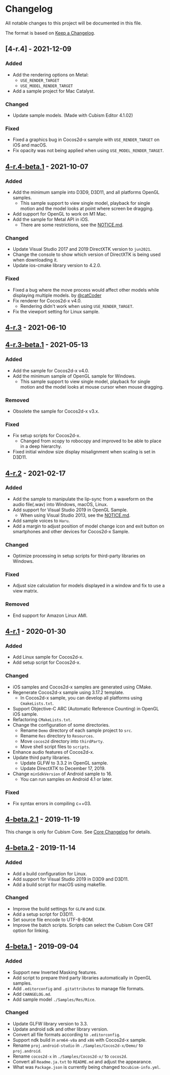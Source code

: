 # Changelog

All notable changes to this project will be documented in this file.

The format is based on [Keep a Changelog](https://keepachangelog.com/en/1.0.0/).

## [4-r.4] - 2021-12-09

### Added

* Add the rendering options on Metal:
  * `USE_RENDER_TARGET`
  * `USE_MODEL_RENDER_TARGET`
* Add a sample project for Mac Catalyst.

### Changed

* Update sample models. (Made with Cubism Editor 4.1.02)

### Fixed

* Fixed a graphics bug in Cocos2d-x sample with `USE_RENDER_TARGET` on iOS and macOS.
* Fix opacity was not being applied when using `USE_MODEL_RENDER_TARGET`.


## [4-r.4-beta.1] - 2021-10-07

### Added

* Add the minimum sample into D3D9, D3D11, and all platforms OpenGL samples.
  * This sample support to view single model, playback for single motion and the model looks at point where screen be dragging.
* Add support for OpenGL to work on M1 Mac.
* Add the sample for Metal API in iOS.
  * There are some restrictions, see the [NOTICE.md](NOTICE.md).

### Changed

* Update Visual Studio 2017 and 2019 DirectXTK version to `jun2021`.
* Change the console to show which version of DirectXTK is being used when downloading it.
* Update ios-cmake library version to 4.2.0.

### Fixed

* Fixed a bug where the move process would affect other models while displaying multiple models. by [@catCoder](https://community.live2d.com/discussion/1043/multiple-models-when-using-translaterelative)
* Fix renderer for Cocos2d-x v4.0.
  * Rendering didn't work when using `USE_RENDER_TARGET`.
* Fix the viewport setting for Linux sample.


## [4-r.3] - 2021-06-10

## [4-r.3-beta.1] - 2021-05-13

### Added

* Add the sample for Cocos2d-x v4.0.
* Add the minimum sample of OpenGL sample for Windows.
  * This sample support to view single model, playback for single motion and the model looks at mouse cursor when mouse dragging.

### Removed

* Obsolete the sample for Cocos2d-x v3.x.

### Fixed

* Fix setup scripts for Cocos2d-x.
  * Changed from xcopy to robocopy and improved to be able to place in a deep hierarchy.
* Fixed initial window size display misalignment when scaling is set in D3D11.


## [4-r.2] - 2021-02-17

### Added

* Add the sample to manipulate the lip-sync from a waveform on the audio file(.wav) into Windows, macOS, Linux.
* Add support for Visual Studio 2019 in OpenGL Sample.
  * When using Visual Studio 2013, see the [NOTICE.md](NOTICE.md).
* Add sample voices to `Haru`.
* Add a margin to adjust position of model change icon and exit button on smartphones and other devices for Cocos2d-x Sample.

### Changed

* Optimize processing in setup scripts for third-party libraries on Windows.

### Fixed

* Adjust size calculation for models displayed in a window and fix to use a view matrix.

### Removed

* End support for Amazon Linux AMI.


## [4-r.1] - 2020-01-30

### Added

* Add Linux sample for Cocos2d-x.
* Add setup script for Cocos2d-x.

### Changed

* iOS samples and Cocos2d-x samples are generated using CMake.
* Regenerate Cocos2d-x sample using 3.17.2 template.
  * In Cocos2d-x sample, you can develop all platforms using `CmakeLists.txt`.
* Support Objective-C ARC (Automatic Reference Counting) in OpenGL iOS sample.
* Refactoring `CMakeLists.txt`.
* Change the configuration of some directories.
  * Rename `Demo` directory of each sample project to `src`.
  * Rename `Res` directory to `Resources`.
  * Move `cocos2d` directory into `thirdParty`.
  * Move shell script files to `scripts`.
* Enhance audio features of Cocos2d-x.
* Update third party libraries.
  * Update GLFW to 3.3.2 in OpenGL sample.
  * Update DirectXTK to December 17, 2019.
* Change `minSdkVersion` of Android sample to 16.
  * You can run samples on Android 4.1 or later.

### Fixed

* Fix syntax errors in compiling c++03.


## [4-beta.2.1] - 2019-11-19

This change is only for Cubism Core.
See [Core Changelog] for details.

[Core Changelog]: /Core/CHANGELOG.md


## [4-beta.2] - 2019-11-14

### Added

* Add a build configuration for Linux.
* Add support for Visual Studio 2019 in D3D9 and D3D11.
* Add a build script for macOS using makefile.

### Changed

* Improve the build settings for `GLFW` and `GLEW`.
* Add a setup script for D3D11.
* Set source file encode to UTF-8-BOM.
* Improve the batch scripts.
  Scripts can select the Cubism Core CRT option for linking.


## [4-beta.1] - 2019-09-04

### Added

* Support new Inverted Masking features.
* Add script to prepare third party libraries automatically in OpenGL samples.
* Add `.editorconfig` and `.gitattributes` to manage file formats.
* Add `CHANGELOG.md`.
* Add sample model `./Samples/Res/Rice`.

### Changed

* Update GLFW library version to 3.3.
* Update android sdk and other library version.
* Convert all file formats according to `.editorconfig`.
* Support ndk build in `arm64-v8a` and `x86` with Cocos2d-x sample.
* Rename `proj.android-studio` in `./Samples/Cocos2d-x/Demo/` to `proj.android`.
* Rename `cocos2d-x` in `./Samples/Cocos2d-x/` to `cocos2d`.
* Convert all `Readme.ja.txt` to `README.md` and adjust the appearance.
* What was `Package.json` is currently being changed to`cubism-info.yml`.


[4-r.4-beta.1]: https://github.com/Live2D/CubismNativeSamples/compare/4-r.3...4-r.4-beta.1
[4-r.3]: https://github.com/Live2D/CubismNativeSamples/compare/4-r.3-beta.1...4-r.3
[4-r.3-beta.1]: https://github.com/Live2D/CubismNativeSamples/compare/4-r.2...4-r.3-beta.1
[4-r.2]: https://github.com/Live2D/CubismNativeSamples/compare/4-r.1...4-r.2
[4-r.1]: https://github.com/Live2D/CubismNativeSamples/compare/4-beta.2.1...4-r.1
[4-beta.2.1]: https://github.com/Live2D/CubismNativeSamples/compare/4-beta.2...4-beta.2.1
[4-beta.2]: https://github.com/Live2D/CubismNativeSamples/compare/4-beta.1...4-beta.2
[4-beta.1]: https://github.com/Live2D/CubismNativeSamples/compare/9a61d9374317b30f99c5e0ad3e58b675a0a39a32...4-beta.1
